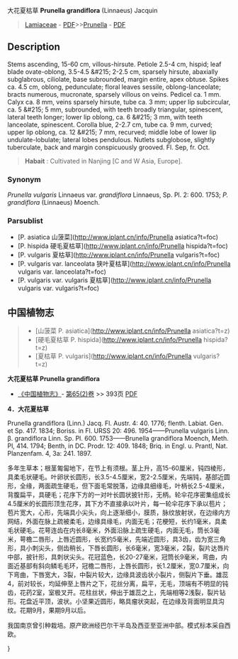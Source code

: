 大花夏枯草 **Prunella grandiflora** (Linnaeus) Jacquin

> [Lamiaceae](http://www.iplant.cn/info/Lamiaceae?t=foc) - [PDF](http://www.iplant.cn/foc/pdf/Lamiaceae.pdf)>>[Prunella](http://www.iplant.cn/info/Prunella?t=foc) - [PDF](http://www.iplant.cn/foc/pdf/Prunella.pdf)

## Description

Stems ascending, 15-60 cm, villous-hirsute. Petiole 2.5-4 cm, hispid; leaf blade ovate-oblong, 3.5-4.5 &amp;#215; 2-2.5 cm, sparsely hirsute, abaxially subglabrous, ciliolate, base subrounded, margin entire, apex obtuse. Spikes ca. 4.5 cm, oblong, pedunculate; floral leaves sessile, oblong-lanceolate; bracts numerous, mucronate, sparsely villous on veins. Pedicel ca. 1 mm. Calyx ca. 8 mm, veins sparsely hirsute, tube ca. 3 mm; upper lip subcircular, ca. 5 &amp;#215; 5 mm, subrounded, with teeth broadly triangular, spinescent, lateral teeth longer; lower lip oblong, ca. 6 &amp;#215; 3 mm, with teeth lanceolate, spinescent. Corolla blue, 2-2.7 cm, tube ca. 9 mm, curved; upper lip oblong, ca. 12 &amp;#215; 7 mm, recurved; middle lobe of lower lip undulate-lobulate; lateral lobes pendulous. Nutlets subglobose, slightly tuberculate, back and margin conspicuously grooved. Fl. Sep, fr. Oct.

> **Habait** : 
> Cultivated in Nanjing [C and W Asia, Europe].

### Synonym
*Prunella vulgaris* Linnaeus var. *grandiflora* Linnaeus, Sp. Pl. 2: 600. 1753; *P. grandiflora* (Linnaeus) Moench.

### Parsublist

* [P.  asiatica  山菠菜](http://www.iplant.cn/info/Prunella asiatica?t=foc)
* [P.  hispida  硬毛夏枯草](http://www.iplant.cn/info/Prunella hispida?t=foc)
* [P.  vulgaris  夏枯草](http://www.iplant.cn/info/Prunella vulgaris?t=foc)
* [P.  vulgaris var. lanceolata  狭叶夏枯草](http://www.iplant.cn/info/Prunella vulgaris var. lanceolata?t=foc)
* [P.  vulgaris var. vulgaris  夏枯草](http://www.iplant.cn/info/Prunella vulgaris var. vulgaris?t=foc)

## 中国植物志

> * [山菠菜  P.  asiatica](http://www.iplant.cn/info/Prunella asiatica?t=z)
> * [硬毛夏枯草  P.  hispida](http://www.iplant.cn/info/Prunella hispida?t=z)
> * [夏枯草  P.  vulgaris](http://www.iplant.cn/info/Prunella vulgaris?t=z)

**大花夏枯草 Prunella grandiflora**

* [《中国植物志》](http://www.iplant.cn/frps)- [第65(2)卷](http://www.iplant.cn/frps/vol/65(2)) >> 393页 [PDF](http://www.iplant.cn/frps/pdf/65(2)/393.PDF)

**4．大花夏枯草**

Prunella grandiflora (Linn.) Jacq. Fl. Austr. 4: 40. 1776; flenth. Labiat. Gen. et Sp. 417. 1834; Boriss. in Fl. URSS 20: 496. 1954——Prunella vulgaris Linn. β. grandiflora Linn. Sp. Pl. 600. 1753——Brunella grandiflora Moench, Meth. Pl, 414. 1794; Benth, in DC. Prodr. 12: 409. 1848; Briq. in Engl. u. Prantl, Nat. Planzenfam. 4, 3a: 241. 1897.

多年生草本；根茎匍匐地下，在节上有须根。茎上升，高15-60厘米，钝四棱形，具柔毛状硬毛。叶卵状长圆形，长3.5-4.5厘米，宽2-2.5厘米，先端钝，基部近圆形，全缘，两面疏生硬毛，但下面毛常脱落，边缘具细缘毛，叶柄长2.5-4厘米，背腹扁平，具硬毛；花序下方的一对叶长圆状披针形，无柄。轮伞花序密集组成长4.5厘米的长圆形顶生花序，其下方不直接承以叶片，每一轮伞花序下承以苞片；苞片宽大，心形，先端具小尖头，向上逐渐细小，膜质，脉纹放射状，在边缘内方网结，外面在脉上疏被柔毛，边缘具缘毛，内面无毛；花梗短，长约1毫米，具柔毛状硬毛。花萼连齿在内长8毫米，外面沿脉上疏生硬毛，内面无毛，筒长3毫米，萼檐二唇形，上唇近圆形，长宽约5毫米，先端近圆形，具3齿，齿为宽三角形，具小刺尖头，侧齿稍长，下唇长圆形，长6毫米，宽3毫米，2裂，裂片达唇片中部，披针形，具刺状尖头。花冠蓝色，长20-27毫米，冠筒长9毫米，弯曲，内面近基部有斜向鳞毛毛环，冠檐二唇形，上唇长圆形，长1.2厘米，宽0.7厘米，向下弯曲，下唇宽大，3裂，中裂片较大，边缘具波齿状小裂片，侧裂片下垂。雄蕊4，前对较长，均延伸至上唇片之下，花丝分离，扁平，无毛，顶端有不明显的钝齿，花药2室，室极叉开。花柱丝状，伸出于雄蕊之上，先端相等2浅裂，裂片钻形。花盘近平顶，波状。小坚果近圆形，略具瘤状突起，在边缘及背面明显具沟纹。花期9月，果期9月以后。

我国南京曾引种栽培。原产欧洲经巴尔干半岛及西亚至亚洲中部。模式标本采自西欧。

}